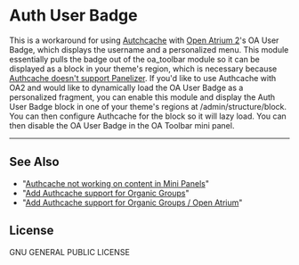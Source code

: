 Auth User Badge
==============

This is a workaround for using [Autchcache](https://www.drupal.org/project/authcache) with [Open Atrium 2](https://www.drupal.org/project/openatrium)'s OA User Badge, which displays the username and a personalized menu. This module essentially pulls the badge out of the oa_toolbar module so it can be displayed as a block in your theme's region, which is necessary because [Authcache doesn't support Panelizer](https://www.drupal.org/node/2703789). If you'd like to use Authcache with OA2 and would like to dynamically load the OA User Badge as a personalized fragment, you can enable this module and display the Auth User Badge block in one of your theme's regions at /admin/structure/block. You can then configure Authcache for the block so it will lazy load. You can then disable the OA User Badge in the OA Toolbar mini panel.

----------

See Also
-------------

 - "[Authcache not working on content in Mini Panels](https://www.drupal.org/node/2231701)"
 - "[Add Authcache support for Organic Groups](https://www.drupal.org/node/2474473)"
 - "[Add Authcache support for Organic Groups / Open Atrium](https://www.drupal.org/node/2474327)"

License
-------------

GNU GENERAL PUBLIC LICENSE
